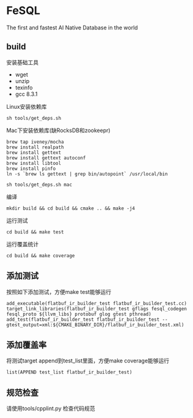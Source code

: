 # FeSQL

The first and fastest AI Native Database in the world

## build 

安装基础工具
* wget
* unzip
* texinfo
* gcc 8.3.1

Linux安装依赖库

```
sh tools/get_deps.sh
```

Mac下安装依赖库(缺RocksDB和zookeepr)

```shell
brew tap iveney/mocha
brew install realpath
brew install gettext
brew install gettext autoconf
brew install libtool
brew install pinfo
ln -s `brew ls gettext | grep bin/autopoint` /usr/local/bin

sh tools/get_deps.sh mac
```

编译

```
mkdir build && cd build && cmake .. && make -j4
```

运行测试

```
cd build && make test
```

运行覆盖统计

```
cd build && make coverage
```

## 添加测试

按照如下添加测试，方便make test能够运行
```
add_executable(flatbuf_ir_builder_test flatbuf_ir_builder_test.cc)
target_link_libraries(flatbuf_ir_builder_test gflags fesql_codegen fesql_proto ${llvm_libs} protobuf glog gtest pthread)
add_test(flatbuf_ir_builder_test flatbuf_ir_builder_test --gtest_output=xml:${CMAKE_BINARY_DIR}/flatbuf_ir_builder_test.xml)
```

## 添加覆盖率

将测试target append到test_list里面，方便make coverage能够运行
```
list(APPEND test_list flatbuf_ir_builder_test)
```

## 规范检查

请使用tools/cpplint.py 检查代码规范

